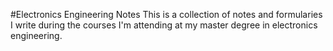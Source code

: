 #Electronics Engineering Notes
This is a collection of notes and formularies I write during the courses I'm attending at my master degree in electronics engineering.
